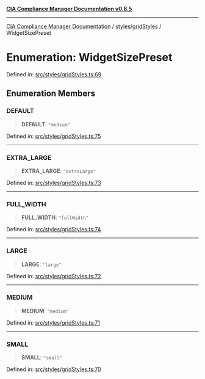 [**CIA Compliance Manager Documentation v0.8.5**](../../../README.md)

***

[CIA Compliance Manager Documentation](../../../modules.md) / [styles/gridStyles](../README.md) / WidgetSizePreset

# Enumeration: WidgetSizePreset

Defined in: [src/styles/gridStyles.ts:69](https://github.com/Hack23/cia-compliance-manager/blob/3ae0301247f765ba03c8c0fe645db4718bb8af76/src/styles/gridStyles.ts#L69)

## Enumeration Members

### DEFAULT

> **DEFAULT**: `"medium"`

Defined in: [src/styles/gridStyles.ts:75](https://github.com/Hack23/cia-compliance-manager/blob/3ae0301247f765ba03c8c0fe645db4718bb8af76/src/styles/gridStyles.ts#L75)

***

### EXTRA\_LARGE

> **EXTRA\_LARGE**: `"extraLarge"`

Defined in: [src/styles/gridStyles.ts:73](https://github.com/Hack23/cia-compliance-manager/blob/3ae0301247f765ba03c8c0fe645db4718bb8af76/src/styles/gridStyles.ts#L73)

***

### FULL\_WIDTH

> **FULL\_WIDTH**: `"fullWidth"`

Defined in: [src/styles/gridStyles.ts:74](https://github.com/Hack23/cia-compliance-manager/blob/3ae0301247f765ba03c8c0fe645db4718bb8af76/src/styles/gridStyles.ts#L74)

***

### LARGE

> **LARGE**: `"large"`

Defined in: [src/styles/gridStyles.ts:72](https://github.com/Hack23/cia-compliance-manager/blob/3ae0301247f765ba03c8c0fe645db4718bb8af76/src/styles/gridStyles.ts#L72)

***

### MEDIUM

> **MEDIUM**: `"medium"`

Defined in: [src/styles/gridStyles.ts:71](https://github.com/Hack23/cia-compliance-manager/blob/3ae0301247f765ba03c8c0fe645db4718bb8af76/src/styles/gridStyles.ts#L71)

***

### SMALL

> **SMALL**: `"small"`

Defined in: [src/styles/gridStyles.ts:70](https://github.com/Hack23/cia-compliance-manager/blob/3ae0301247f765ba03c8c0fe645db4718bb8af76/src/styles/gridStyles.ts#L70)
